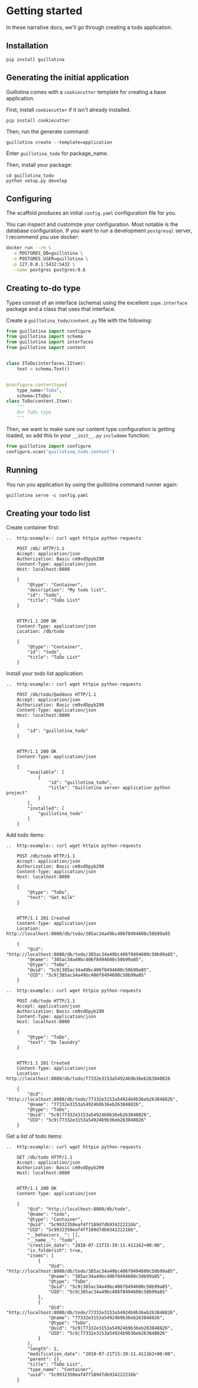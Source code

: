 # Getting started

In these narrative docs, we'll go through creating a todo application.


## Installation


```
pip install guillotina
```


## Generating the initial application

Guillotina comes with a `cookiecutter` template for creating a base application.

First, install `cookiecutter` if it isn't already installed.

```
pip install cookiecutter
```

Then, run the generate command:

```
guillotina create --template=application
```

Enter `guillotina_todo` for package_name.

Then, install your package:

```
cd guillotina_todo
python setup.py develop
```

## Configuring

The scaffold produces an initial `config.yaml` configuration file for you.

You can inspect and customize your configuration. Most notable is the database
configuration. If you want to run a development `postgresql` server, I
recommend you use docker:

```bash
docker run --rm \
  -e POSTGRES_DB=guillotina \
  -e POSTGRES_USER=guillotina \
  -p 127.0.0.1:5432:5432 \
  --name postgres postgres:9.6
```


## Creating to-do type

Types consist of an interface (schema) using the excellent `zope.interface` package
and a class that uses that interface.

Create a `guillotina_todo/content.py` file with the following:

```python
from guillotina import configure
from guillotina import schema
from guillotina import interfaces
from guillotina import content


class IToDo(interfaces.IItem):
    text = schema.Text()


@configure.contenttype(
    type_name="ToDo",
    schema=IToDo)
class ToDo(content.Item):
    """
    Our ToDo type
    """
```

Then, we want to make sure our content type configuration is getting loaded,
so add this to your `__init__.py` `includeme` function:

```python
from guillotina import configure
configure.scan('guillotina_todo.content')
```

## Running

You run you application by using the guillotina command runner again:

```
guillotina serve -c config.yaml
```


## Creating your todo list

Create container first:

```eval_rst
..  http:example:: curl wget httpie python-requests

    POST /db/ HTTP/1.1
    Accept: application/json
    Authorization: Basic cm9vdDpyb290
    Content-Type: application/json
    Host: localhost:8080

    {
        "@type": "Container",
        "description": "My todo list",
        "id": "todo",
        "title": "ToDo List"
    }


    HTTP/1.1 200 OK
    Content-Type: application/json
    Location: /db/todo

    {
        "@type": "Container",
        "id": "todo",
        "title": "ToDo List"
    }

```

Install your todo list application:

```eval_rst
..  http:example:: curl wget httpie python-requests

    POST /db/todo/@addons HTTP/1.1
    Accept: application/json
    Authorization: Basic cm9vdDpyb290
    Content-Type: application/json
    Host: localhost:8080

    {
        "id": "guillotina_todo"
    }


    HTTP/1.1 200 OK
    Content-Type: application/json

    {
        "available": [
            {
                "id": "guillotina_todo",
                "title": "Guillotina server application python project"
            }
        ],
        "installed": [
            "guillotina_todo"
        ]
    }

```

Add todo items:

```eval_rst
..  http:example:: curl wget httpie python-requests

    POST /db/todo HTTP/1.1
    Accept: application/json
    Authorization: Basic cm9vdDpyb290
    Content-Type: application/json
    Host: localhost:8080

    {
        "@type": "ToDo",
        "text": "Get milk"
    }


    HTTP/1.1 201 Created
    Content-Type: application/json
    Location: http://localhost:8080/db/todo/385ac34a49bc406f8494600c50b99a85

    {
        "@id": "http://localhost:8080/db/todo/385ac34a49bc406f8494600c50b99a85",
        "@name": "385ac34a49bc406f8494600c50b99a85",
        "@type": "ToDo",
        "@uid": "5c9|385ac34a49bc406f8494600c50b99a85",
        "UID": "5c9|385ac34a49bc406f8494600c50b99a85"
    }
```

```eval_rst
..  http:example:: curl wget httpie python-requests

    POST /db/todo HTTP/1.1
    Accept: application/json
    Authorization: Basic cm9vdDpyb290
    Content-Type: application/json
    Host: localhost:8080

    {
        "@type": "ToDo",
        "text": "Do laundry"
    }


    HTTP/1.1 201 Created
    Content-Type: application/json
    Location: http://localhost:8080/db/todo/77332e3153a54924b9b36eb263848826

    {
        "@id": "http://localhost:8080/db/todo/77332e3153a54924b9b36eb263848826",
        "@name": "77332e3153a54924b9b36eb263848826",
        "@type": "ToDo",
        "@uid": "5c9|77332e3153a54924b9b36eb263848826",
        "UID": "5c9|77332e3153a54924b9b36eb263848826"
    }
```

Get a list of todo items:

```eval_rst
..  http:example:: curl wget httpie python-requests

    GET /db/todo HTTP/1.1
    Accept: application/json
    Authorization: Basic cm9vdDpyb290
    Host: localhost:8080


    HTTP/1.1 200 OK
    Content-Type: application/json

    {
        "@id": "http://localhost:8080/db/todo",
        "@name": "todo",
        "@type": "Container",
        "@uid": "5c9932350eaf4ff189d7db934222216b",
        "UID": "5c9932350eaf4ff189d7db934222216b",
        "__behaviors__": [],
        "__name__": "todo",
        "creation_date": "2018-07-21T15:39:11.411162+00:00",
        "is_folderish": true,
        "items": [
            {
                "@id": "http://localhost:8080/db/todo/385ac34a49bc406f8494600c50b99a85",
                "@name": "385ac34a49bc406f8494600c50b99a85",
                "@type": "ToDo",
                "@uid": "5c9|385ac34a49bc406f8494600c50b99a85",
                "UID": "5c9|385ac34a49bc406f8494600c50b99a85"
            },
            {
                "@id": "http://localhost:8080/db/todo/77332e3153a54924b9b36eb263848826",
                "@name": "77332e3153a54924b9b36eb263848826",
                "@type": "ToDo",
                "@uid": "5c9|77332e3153a54924b9b36eb263848826",
                "UID": "5c9|77332e3153a54924b9b36eb263848826"
            }
        ],
        "length": 2,
        "modification_date": "2018-07-21T15:39:11.411162+00:00",
        "parent": {},
        "title": "ToDo List",
        "type_name": "Container",
        "uuid": "5c9932350eaf4ff189d7db934222216b"
    }
```
